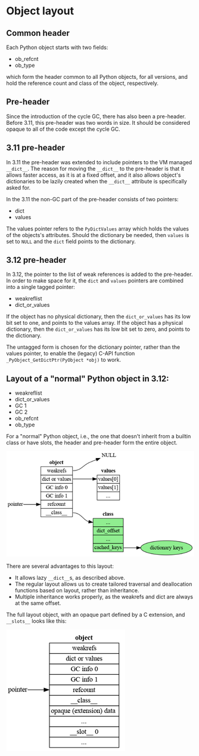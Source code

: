 # Object layout

## Common header

Each Python object starts with two fields:

* ob_refcnt
* ob_type

which form the header common to all Python objects, for all versions,
and hold the reference count and class of the object, respectively.

## Pre-header

Since the introduction of the cycle GC, there has also been a pre-header.
Before 3.11, this pre-header was two words in size.
It should be considered opaque to all of the code except the cycle GC.

## 3.11 pre-header

In 3.11 the pre-header was extended to include pointers to the VM managed ``__dict__``.
The reason for moving the ``__dict__`` to the pre-header is that it allows
faster access, as it is at a fixed offset, and it also allows object's
dictionaries to be lazily created when the ``__dict__`` attribute is
specifically asked for.

In the 3.11 the non-GC part of the pre-header consists of two pointers:

* dict
* values

The values pointer refers to the ``PyDictValues`` array which holds the
values of the objects's attributes.
Should the dictionary be needed, then ``values`` is set to ``NULL``
and the ``dict`` field points to the dictionary.

## 3.12 pre-header

In 3.12, the pointer to the list of weak references is added to the
pre-header. In order to make space for it, the ``dict`` and ``values``
pointers are combined into a single tagged pointer:

* weakreflist
* dict_or_values

If the object has no physical dictionary, then the ``dict_or_values``
has its low bit set to one, and points to the values array.
If the object has a physical dictionary, then the ``dict_or_values``
has its low bit set to zero, and points to the dictionary.

The untagged form is chosen for the dictionary pointer, rather than
the values pointer, to enable the (legacy) C-API function
`_PyObject_GetDictPtr(PyObject *obj)` to work.


## Layout of a "normal" Python object in 3.12:

* weakreflist
* dict_or_values
* GC 1
* GC 2
* ob_refcnt
* ob_type

For a "normal" Python object, i.e., the one that doesn't inherit from a builtin
class or have slots, the header and pre-header form the entire object.

![Layout of "normal" object in 3.12](./object_layout_312.png)

There are several advantages to this layout:

* It allows lazy `__dict__`s, as described above.
* The regular layout allows us to create tailored traversal and deallocation
  functions based on layout, rather than inheritance.
* Multiple inheritance works properly,
  as the weakrefs and dict are always at the same offset.

The full layout object, with an opaque part defined by a C extension,
and `__slots__` looks like this:

![Layout of "full" object in 3.12](./object_layout_full_312.png)


